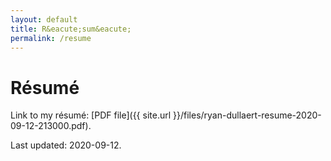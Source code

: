 ```yaml
---
layout: default
title: R&eacute;sum&eacute;
permalink: /resume
---
```

# R&eacute;sum&eacute;

Link to my r&eacute;sum&eacute;: [PDF file]({{ site.url }}/files/ryan-dullaert-resume-2020-09-12-213000.pdf).

Last updated: 2020-09-12.

